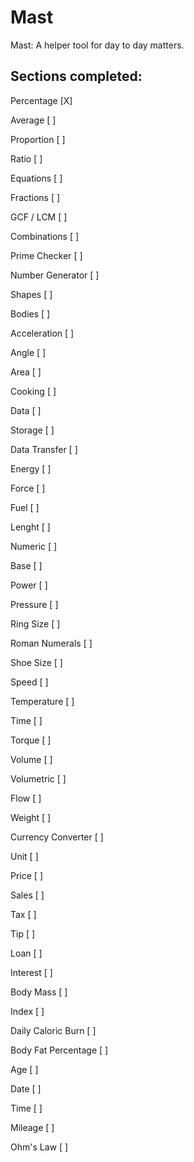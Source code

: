 # Mast
Mast: A helper tool for day to day matters.

## Sections completed:

Percentage [X]

Average [ ]

Proportion [ ]

Ratio [ ]

Equations [ ]

Fractions [ ]

GCF / LCM [ ]

Combinations [ ]

Prime Checker [ ]

Number Generator [ ]

Shapes [ ]

Bodies [ ]

Acceleration [ ]

Angle [ ]

Area [ ]

Cooking [ ]

Data [ ]

Storage [ ]

Data Transfer [ ]

Energy [ ]

Force [ ]

Fuel [ ]

Lenght [ ]

Numeric [ ]

Base [ ]

Power [ ]

Pressure [ ]

Ring Size [ ]

Roman Numerals [ ]

Shoe Size [ ]

Speed [ ]

Temperature [ ]

Time [ ]

Torque [ ]

Volume [ ]

Volumetric [ ]

Flow [ ]

Weight [ ]

Currency Converter [ ]

Unit [ ]

Price [ ]

Sales [ ]

Tax [ ]

Tip [ ]

Loan [ ]

Interest [ ]

Body Mass [ ]

Index [ ]

Daily Caloric Burn [ ]

Body Fat Percentage [ ]

Age [ ]

Date [ ]

Time [ ]

Mileage [ ]

Ohm's Law [ ]
